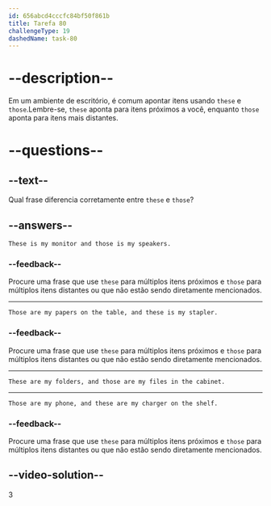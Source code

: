 ```yaml
---
id: 656abcd4cccfc84bf50f861b
title: Tarefa 80
challengeType: 19
dashedName: task-80
---
```


# --description--

Em um ambiente de escritório, é comum apontar itens usando `these` e `those`.Lembre-se, `these` aponta para itens próximos a você, enquanto `those` aponta para itens mais distantes.

# --questions--

## --text--

Qual frase diferencia corretamente entre `these` e `those`?

## --answers--

`These is my monitor and those is my speakers.`

### --feedback--

Procure uma frase que use `these` para múltiplos itens próximos e `those` para múltiplos itens distantes ou que não estão sendo diretamente mencionados.

---

`Those are my papers on the table, and these is my stapler.`

### --feedback--

Procure uma frase que use `these` para múltiplos itens próximos e `those` para múltiplos itens distantes ou que não estão sendo diretamente mencionados.

---

`These are my folders, and those are my files in the cabinet.`

---

`Those are my phone, and these are my charger on the shelf.`

### --feedback--

Procure uma frase que use `these` para múltiplos itens próximos e `those` para múltiplos itens distantes ou que não estão sendo diretamente mencionados.

## --video-solution--

3

